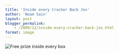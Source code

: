 ```yaml
---
title: 'Inside every Cracker Back Jox'
author: 'Noam Sain'
layout: post
blogger_permalink:
    - /2009/12/inside-every-cracker-back-jox.html
format: image
---
```


![Free prize inside every box](http://2.bp.blogspot.com/_8aN4krk1nsk/SyGT-wVHP-I/AAAAAAAAAUw/32IJNKFlYgI/s400/45394831.jpg)
